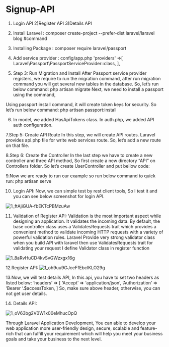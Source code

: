 # Signup-API

1) Login API
2)Register API
3)Details API


2. Install Laravel : composer create-project --prefer-dist laravel/laravel blog #command

3. Installing Package : composer require laravel/passport

4. Add service provider : config/app.php
'providers' =>[
Laravel\Passport\PassportServiceProvider::class,
],

5. Step 3: Run Migration and Install
After Passport service provider registers, we require to run the migration command, after run migration command you will get several new tables in the database. So, let’s run below command:
php artisan migrate
Next, we need to install a passport using the command, 

Using passport:install command, it will create token keys for security. So let’s run below command:
php artisan passport:install

6. In model, we added HasApiTokens class.
In auth.php, we added API auth configuration.

7.Step 5: Create API Route
In this step, we will create API routes. Laravel provides api.php file for write web services route. So, let’s add a new route on that file.

8.Step 6: Create the Controller
In the last step we have to create a new controller and three API method, So first create a new directory “API” on Controllers folder. So let’s create UserController and put bellow code:

9.Now we are ready to run our example so run below command to quick run:
php artisan serve

10. Login API:
Now, we can simple test by rest client tools, So I test it and you can see below screenshot for login API.

![1_ftAjiGUA-fbEKTcPBMzuAw](https://user-images.githubusercontent.com/42055861/122641921-d0158b00-d125-11eb-870b-d32c72628bab.png)

11. Validation of Register API:
Validation is the most important aspect while designing an application. It validates the incoming data. By default, the base controller class uses a ValidatesRequests trait which provides a convenient method to validate incoming HTTP requests with a variety of powerful validation rules.
Laravel Provide very strong validator class when you build API with laravel then use ValidatesRequests trait for validating your request I define Validator class in register function

![1_8aRvHuCD4kvSvGWzxgx16g](https://user-images.githubusercontent.com/42055861/122642011-09e69180-d126-11eb-9503-bf40f4e4f4a6.png)

12.Register API:
![1_oh9uu9GJceFfEbclKLO29g](https://user-images.githubusercontent.com/42055861/122642073-2682c980-d126-11eb-8bec-5dac86f61185.png)


13.Now, we will test details API, In this api, you have to set two headers as listed below:
‘headers’ => [
‘Accept’ => ‘application/json’,
‘Authorization’ => ‘Bearer ‘.$accessToken,
]
So, make sure above header, otherwise, you can not get user details.

14. Details API:

![1_oV63bg2V0W1x00eMhucOpQ](https://user-images.githubusercontent.com/42055861/122642102-47e3b580-d126-11eb-8af7-2927629dd033.png)


Through Laravel Application Development, You can able to develop your web application more user-friendly design, secure, scalable and feature-rich that can fulfill your requirement which will help you meet your business goals and take your business to the next level.


